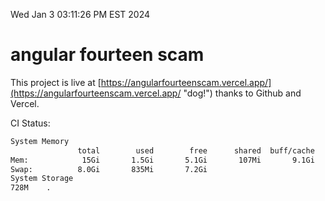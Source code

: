Wed Jan  3 03:11:26 PM EST 2024

# angular fourteen scam


This project is live at [https://angularfourteenscam.vercel.app/](https://angularfourteenscam.vercel.app/ "dog!") thanks to Github and Vercel.

CI Status: 

```bash
System Memory
               total        used        free      shared  buff/cache   available
Mem:            15Gi       1.5Gi       5.1Gi       107Mi       9.1Gi        13Gi
Swap:          8.0Gi       835Mi       7.2Gi
System Storage
728M	.
